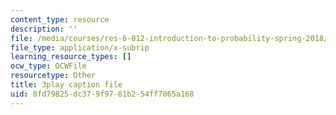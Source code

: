 ```yaml
---
content_type: resource
description: ''
file: /media/courses/res-6-012-introduction-to-probability-spring-2018/8fd79825dc379f9781b254ff7065a168_7_livg-uaVs.srt
file_type: application/x-subrip
learning_resource_types: []
ocw_type: OCWFile
resourcetype: Other
title: 3play caption file
uid: 8fd79825-dc37-9f97-81b2-54ff7065a168
---
```

